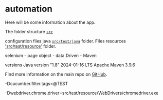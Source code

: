 # automation

Here will be some information about the app.

The folder structure [`src`](./src)

configuration files java [`src/test/java`](./src/test/java) folder. Files resources ['src/test/resource'](./src/test/resource) folder. 

selenium - page object -  data Driven - Maven

versions Java version "1.8" 2024-01-16 LTS  Apache Maven 3.9.6 

Find more information on the main repo on [GitHub](https://github.com/elenacarozamora/automatizacion).

-Dcucumber.filter.tags=@TEST

-Dwebdriver.chrome.driver=src/test/resource/WebDrivers/chromedriver.exe